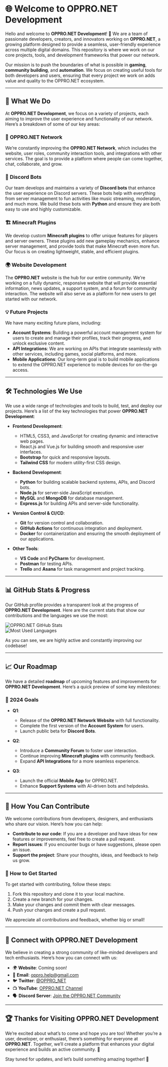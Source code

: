 # 🌐 Welcome to OPPRO.NET Development

Hello and welcome to **OPPRO.NET Development**! 🚀 We are a team of passionate developers, creators, and innovators working on **OPPRO.NET**, a growing platform designed to provide a seamless, user-friendly experience across multiple digital domains. This repository is where we work on our core projects, tools, and development frameworks that power our network.

Our mission is to push the boundaries of what is possible in **gaming**, **community building**, and **automation**. We focus on creating useful tools for both developers and users, ensuring that every project we work on adds value and quality to the OPPRO.NET ecosystem.

---

## 🚀 What We Do
At **OPPRO.NET Development**, we focus on a variety of projects, each aiming to improve the user experience and functionality of our network. Here’s a breakdown of some of our key areas:

### 🔧 **OPPRO.NET Network**
We’re constantly improving the **OPPRO.NET Network**, which includes the website, user roles, community interaction tools, and integrations with other services. The goal is to provide a platform where people can come together, chat, collaborate, and grow.

### 🤖 **Discord Bots**
Our team develops and maintains a variety of **Discord bots** that enhance the user experience on Discord servers. These bots help with everything from server management to fun activities like music streaming, moderation, and much more. We build these bots with **Python** and ensure they are both easy to use and highly customizable.

### 🏗️ **Minecraft Plugins**
We develop custom **Minecraft plugins** to offer unique features for players and server owners. These plugins add new gameplay mechanics, enhance server management, and provide tools that make Minecraft even more fun. Our focus is on creating lightweight, stable, and efficient plugins.

### 🌍 **Website Development**
The **OPPRO.NET** website is the hub for our entire community. We're working on a fully dynamic, responsive website that will provide essential information, news updates, a support system, and a forum for community interaction. The website will also serve as a platform for new users to get started with our network.

### 💡 **Future Projects**
We have many exciting future plans, including:
- **Account Systems**: Building a powerful account management system for users to create and manage their profiles, track their progress, and unlock exclusive content.
- **API Integrations**: We are working on APIs that integrate seamlessly with other services, including games, social platforms, and more.
- **Mobile Applications**: Our long-term goal is to build mobile applications to extend the OPPRO.NET experience to mobile devices for on-the-go access.

---

## 🛠️ Technologies We Use
We use a wide range of technologies and tools to build, test, and deploy our projects. Here’s a list of the key technologies that power **OPPRO.NET Development**:

- **Frontend Development**:
    - HTML5, CSS3, and JavaScript for creating dynamic and interactive web pages.
    - React.js and Vue.js for building smooth and responsive user interfaces.
    - **Bootstrap** for quick and responsive layouts.
    - **Tailwind CSS** for modern utility-first CSS design.

- **Backend Development**:
    - **Python** for building scalable backend systems, APIs, and Discord bots.
    - **Node.js** for server-side JavaScript execution.
    - **MySQL** and **MongoDB** for database management.
    - **Express.js** for building APIs and server-side functionality.

- **Version Control & CI/CD**:
    - **Git** for version control and collaboration.
    - **GitHub Actions** for continuous integration and deployment.
    - **Docker** for containerization and ensuring the smooth deployment of our applications.

- **Other Tools**:
    - **VS Code** and **PyCharm** for development.
    - **Postman** for testing APIs.
    - **Trello** and **Asana** for task management and project tracking.

---

## 📊 GitHub Stats & Progress

Our GitHub profile provides a transparent look at the progress of **OPPRO.NET Development**. Here are the current stats that show our contributions and the languages we use the most:

![OPPRO.NET GitHub Stats](https://github-readme-stats.vercel.app/api?username=OPPRO-net-Development&show_icons=true&theme=dark)  
![Most Used Languages](https://github-readme-stats.vercel.app/api/top-langs/?username=OPPRO-net-Development&layout=compact&theme=dark)

As you can see, we are highly active and constantly improving our codebase!

---

## 📈 Our Roadmap

We have a detailed **roadmap** of upcoming features and improvements for **OPPRO.NET Development**. Here’s a quick preview of some key milestones:

### 🌟 **2024 Goals**
- **Q1**:  
    - Release of the **OPPRO.NET Network Website** with full functionality.  
    - Complete the first version of the **Account System** for users.
    - Launch public beta for **Discord Bots**.

- **Q2**:  
    - Introduce a **Community Forum** to foster user interaction.  
    - Continue improving **Minecraft plugins** with community feedback.  
    - Expand **API Integrations** for a more seamless experience.

- **Q3**:  
    - Launch the official **Mobile App** for OPPRO.NET.  
    - Enhance **Support Systems** with AI-driven bots and helpdesks.

---

## 🤝 How You Can Contribute

We welcome contributions from developers, designers, and enthusiasts who share our vision. Here’s how you can help:

- **Contribute to our code**: If you are a developer and have ideas for new features or improvements, feel free to create a pull request.  
- **Report issues**: If you encounter bugs or have suggestions, please open an issue.  
- **Support the project**: Share your thoughts, ideas, and feedback to help us grow.

### 📝 How to Get Started
To get started with contributing, follow these steps:
1. Fork this repository and clone it to your local machine.
2. Create a new branch for your changes.
3. Make your changes and commit them with clear messages.
4. Push your changes and create a pull request.

We appreciate all contributions and feedback, whether big or small!

---

## 🤝 Connect with OPPRO.NET Development
We believe in creating a strong community of like-minded developers and tech enthusiasts. Here’s how you can connect with us:

- 🌍 **Website**: Coming soon!  
- 📧 **Email**: [oppro.help@gmail.com](mailto:oppro.help@gmail.com)  
- 🐦 **Twitter**: [@OPPRO_NET](https://twitter.com/OPPRO_NET)  
- 📺 **YouTube**: [OPPRO.NET Channel](https://youtube.com/c/OPPRONET)  
- 🗣️ **Discord Server**: [Join the OPPRO.NET Community](https://discord.gg/OPPRO_NET)

---

## 🏆 Thanks for Visiting OPPRO.NET Development

We’re excited about what’s to come and hope you are too! Whether you’re a user, developer, or enthusiast, there’s something for everyone at **OPPRO.NET**. Together, we’ll create a platform that enhances your digital experience and builds an active community. 🚀

Stay tuned for updates, and let’s build something amazing together! 🌟
